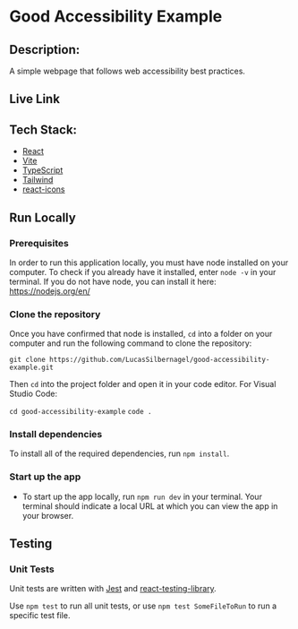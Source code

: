 # Good Accessibility Example

## Description:

A simple webpage that follows web accessibility best practices.

## Live Link



## Tech Stack:

- [React](https://reactjs.org/)
- [Vite](https://vitejs.dev/)
- [TypeScript](https://www.typescriptlang.org/)
- [Tailwind](https://tailwindcss.com/)
- [react-icons](https://www.npmjs.com/package/react-icons)

## Run Locally

### Prerequisites

In order to run this application locally, you must have node installed on your computer. To check if you already have it installed, enter `node -v` in your terminal. If you do not have node, you can install it here: https://nodejs.org/en/

### Clone the repository

Once you have confirmed that node is installed, `cd` into a folder on your computer and run the following command to clone the repository:

`git clone https://github.com/LucasSilbernagel/good-accessibility-example.git`

Then `cd` into the project folder and open it in your code editor. For Visual Studio Code:

`cd good-accessibility-example`
`code .`

### Install dependencies

To install all of the required dependencies, run `npm install`.

### Start up the app

- To start up the app locally, run `npm run dev` in your terminal. Your terminal should indicate a local URL at which you can view the app in your browser.

## Testing

### Unit Tests

Unit tests are written with [Jest](https://jestjs.io/) and [react-testing-library](https://testing-library.com/).

Use `npm test` to run all unit tests, or use `npm test SomeFileToRun` to run a specific test file.